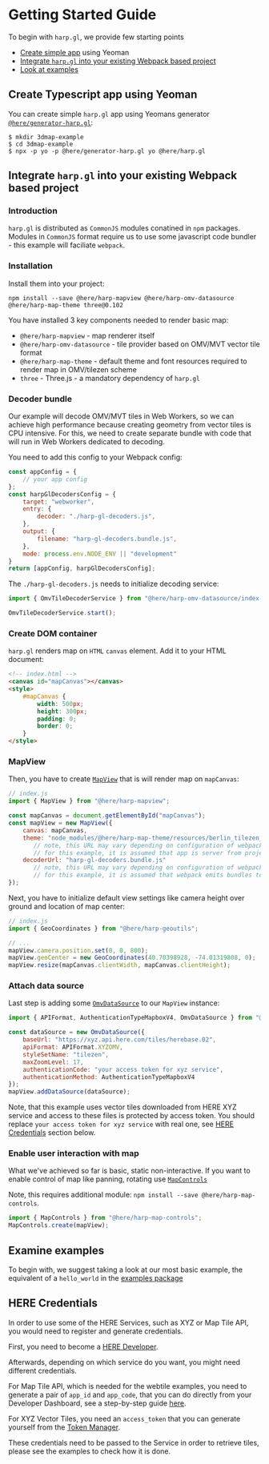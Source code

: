 # Getting Started Guide

To begin with `harp.gl`, we provide few starting points
 * [Create simple app](#yeoman) using Yeoman
 * [Integrate `harp.gl` into your existing Webpack based project](#integrate)
 * [Look at examples](#examples)

## <a name="yeoman"></a> Create Typescript app using Yeoman

You can create simple `harp.gl` app using Yeomans generator [`@here/generator-harp.gl`](https://github.com/heremaps/harp.gl/tree/master/%40here/generator-harp.gl):

```shell
$ mkdir 3dmap-example
$ cd 3dmap-example
$ npx -p yo -p @here/generator-harp.gl yo @here/harp.gl
```

## <a name="integrate"></a> Integrate `harp.gl` into your existing Webpack based project

### Introduction

`harp.gl` is distributed as `CommonJS` modules conatined in `npm` packages. Modules in `CommonJS`
format require us to use some javascript code bundler - this example will faciliate `webpack`.

### Installation

Install them into your project:
```shell
npm install --save @here/harp-mapview @here/harp-omv-datasource @here/harp-map-theme three@0.102
```

You have installed 3 key components needed to render basic map:
* `@here/harp-mapview` - map renderer itself
* `@here/harp-omv-datasource` - tile provider based on OMV/MVT vector tile format
* `@here/harp-map-theme`  - default theme and font resources required to render map in OMV/tilezen
   scheme
* `three` - Three.js - a mandatory dependency of `harp.gl`

### Decoder bundle

Our example will decode OMV/MVT tiles in Web Workers, so we can achieve high performance because creating geometry from vector tiles is CPU intensive. For this, we need to create separate bundle with code that will run in Web Workers dedicated to
decoding.

You need to add this config to your Webpack config:

```javascript
const appConfig = {
    // your app config
};
const harpGlDecodersConfig = {
    target: "webworker",
    entry: {
        decoder: "./harp-gl-decoders.js",
    },
    output: {
        filename: "harp-gl-decoders.bundle.js",
    },
    mode: process.env.NODE_ENV || "development"
}
return [appConfig, harpGlDecodersConfig];
```
The `./harp-gl-decoders.js` needs to initialize decoding service:

```javascript
import { OmvTileDecoderService } from "@here/harp-omv-datasource/index-worker";

OmvTileDecoderService.start();
```

### Create DOM container

`harp.gl` renders map on `HTML` `canvas` element. Add it to your HTML document:

```html
<!-- index.html -->
<canvas id="mapCanvas"></canvas>
<style>
    #mapCanvas {
        width: 500px;
        height: 300px;
        padding: 0;
        border: 0;
    }
</style>
```

### MapView

Then, you have to create [`MapView`](https://heremaps.github.io/harp.gl/doc/classes/_here_harp_mapview.mapview.html) that is will render map on `mapCanvas`:

```javascript
// index.js
import { MapView } from "@here/harp-mapview";

const mapCanvas = document.getElementById("mapCanvas");
const mapView = new MapView({
    canvas: mapCanvas,
    theme: "node_modules/@here/harp-map-theme/resources/berlin_tilezen_base.json",
       // note, this URL may vary depending on configuration of webpack
       // for this example, it is assumed that app is server from project root
    decoderUrl: "harp-gl-decoders.bundle.js"
       // note, this URL may vary depending on configuration of webpack
       // for this example, it is assumed that webpack emits bundles to project root
});
```

Next, you have to initialize default view settings like camera height over ground and location of
map center:

```javascript
// index.js
import { GeoCoordinates } from "@here/harp-geoutils";

// ...
mapView.camera.position.set(0, 0, 800);
mapView.geoCenter = new GeoCoordinates(40.70398928, -74.01319808, 0);
mapView.resize(mapCanvas.clientWidth, mapCanvas.clientHeight);
```

### Attach data source

Last step is adding some
[`OmvDataSource`](https://heremaps.github.io/harp.gl/doc/classes/_here_harp_omv_datasource.omvdatasource.html)
to our `MapView` instance:

```javascript
import { APIFormat, AuthenticationTypeMapboxV4, OmvDataSource } from "@here/harp-omv-datasource";

const dataSource = new OmvDataSource({
    baseUrl: "https://xyz.api.here.com/tiles/herebase.02",
    apiFormat: APIFormat.XYZOMV,
    styleSetName: "tilezen",
    maxZoomLevel: 17,
    authenticationCode: "your access token for xyz service",
    authenticationMethod: AuthenticationTypeMapboxV4
});
mapView.addDataSource(dataSource);
```

Note, that this example uses vector tiles downloaded from HERE XYZ service and access to these
files is protected by access token. You should replace `your access token for xyz service` with real
one, see [HERE Credentials](#credentials) section below.

### Enable user interaction with map

What we've achieved so far is basic, static non-interactive. If you want to enable control of map
like panning, rotating use
[`MapControls`](https://heremaps.github.io/harp.gl/doc/classes/_here_harp_map_controls.mapcontrols.html)

Note, this requires additional module: `npm install --save @here/harp-map-controls`.

```javascript
import { MapControls } from "@here/harp-map-controls";
MapControls.create(mapView);
```

## <a name="examples"></a> Examine examples

To begin with, we suggest taking a look at our most basic example, the equivalent of a `hello_world` in
the [examples package](../@here/harp-examples/README.md)

## <a name="credentials"></a> HERE Credentials

In order to use some of the HERE Services, such as XYZ or Map Tile API, you would need to register
and generate credentials.

First, you need to become a [HERE Developer](https://www.here.xyz/getting-started/).

Afterwards, depending on which service do you want, you might need different credentials.

For Map Tile API, which is needed for the webtile examples, you need to generate a pair of `app_id`
and `app_code`, that you can do directly from your Developer Dashboard, see a step-by-step guide
[here](https://www.here.xyz/getting-started/).

For XYZ Vector Tiles, you need an `access_token` that you can generate yourself from the
[Token Manager](https://xyz.api.here.com/token-ui/).

These credentials need to be passed to the Service in order to retrieve tiles, please see the
examples to check how it is done.
